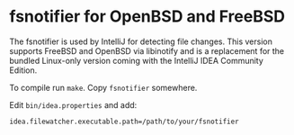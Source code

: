# fsnotifier for OpenBSD and FreeBSD

The fsnotifier is used by IntelliJ for detecting file changes.  This 
version supports FreeBSD and OpenBSD via libinotify and is a 
replacement for the bundled Linux-only version coming with the 
IntelliJ IDEA Community Edition.

To compile run `make`. Copy `fsnotifier` somewhere.

Edit `bin/idea.properties` and add:
```
idea.filewatcher.executable.path=/path/to/your/fsnotifier
```

